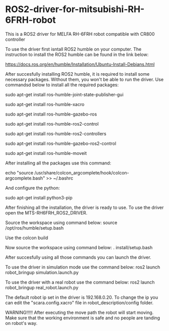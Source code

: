 # ROS2-driver-for-mitsubishi-RH-6FRH-robot
This is a ROS2 driver for MELFA RH-6FRH robot compatible with CR800 controller

To use the driver first isntall ROS2 humble on your computer.
The instruction to install the ROS2 humble can be found in the link below:

https://docs.ros.org/en/humble/Installation/Ubuntu-Install-Debians.html

After succesfully installing ROS2 humble, it is required to install some necessary packages. Without them, you won't be able to run the driver.
Use commandsd below to install all the required packages:

sudo apt-get install ros-humble-joint-state-publisher-gui

sudo apt-get install ros-humble-xacro

sudo apt-get install ros-humble-gazebo-ros

sudo apt-get install ros-humble-ros2-control

sudo apt-get install ros-humble-ros2-controllers

sudo apt-get install ros-humble-gazebo-ros2-control

sudo apt-get install ros-humble-moveit

After installing all the packages use this command:

echo "source /usr/share/colcon_argcomplete/hook/colcon-argcomplete.bash" >> ~/.bashrc

And configure the python:

sudo apt-get install python3-pip

After finishing all the installation, the driver is ready to use. To use the driver open the MTS-RH6FRH_ROS2_DRIVER.

Source the workspace using command below:
source /opt/ros/humble/setup.bash

Use the colcon build

Now source the workspace using command below:
. install/setup.bash

After succesfully using all those commands you can launch the driver.

To use the driver in simulation mode use the command below:
ros2 launch robot_bringup simulation.launch.py

To use the driver with a real robot use the command below:
ros2 launch robot_bringup real_robot.launch.py

The default robot ip set in the driver is 192.168.0.20. To change the ip you can edit the "scara.config.xacro" file in robot_description/config folder.

WARNING!!!!! After executing the move path the robot will start moving. Make sure that the working environment is safe and no people are tanding on robot's way.
